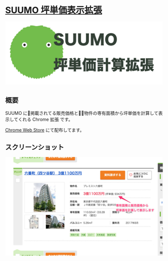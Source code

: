 [SUUMO 坪単価表示拡張](https://chrome.google.com/webstore/detail/suumo%E5%9D%AA%E5%8D%98%E4%BE%A1%E8%A1%A8%E7%A4%BA%E6%8B%A1%E5%BC%B5/coiojdmikpibfffhmhcmeamfimcnpmoa/related?hl=ja&gl=JP)
===
![icon](/images/marky.jpg)

## 概要

SUUMO に掲載されてる販売価格と物件の専有面積から坪単価を計算して表示してくれる Chrome 拡張 です。

[Chrome Web Store](https://chrome.google.com/webstore/detail/suumo%E5%9D%AA%E5%8D%98%E4%BE%A1%E8%A1%A8%E7%A4%BA%E6%8B%A1%E5%BC%B5/coiojdmikpibfffhmhcmeamfimcnpmoa/related?hl=ja&gl=JP) にて配布してます。

## スクリーンショット

![screenshot](images/screenshot_suumo.jpg)
